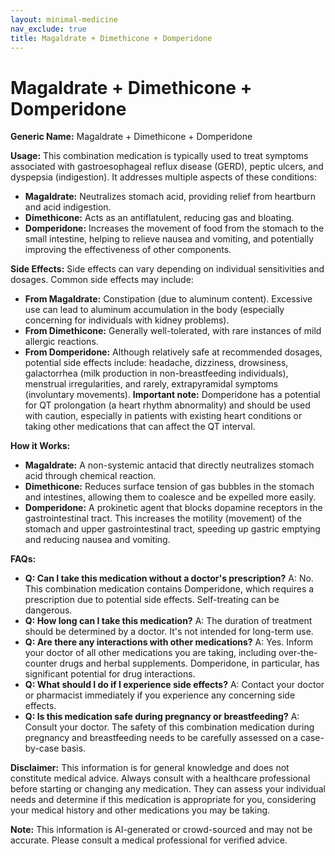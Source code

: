 ```yaml
---
layout: minimal-medicine
nav_exclude: true
title: Magaldrate + Dimethicone + Domperidone
---
```


# Magaldrate + Dimethicone + Domperidone

**Generic Name:** Magaldrate + Dimethicone + Domperidone

**Usage:** This combination medication is typically used to treat symptoms associated with gastroesophageal reflux disease (GERD), peptic ulcers, and dyspepsia (indigestion).  It addresses multiple aspects of these conditions:

* **Magaldrate:** Neutralizes stomach acid, providing relief from heartburn and acid indigestion.
* **Dimethicone:** Acts as an antiflatulent, reducing gas and bloating.
* **Domperidone:**  Increases the movement of food from the stomach to the small intestine, helping to relieve nausea and vomiting, and potentially improving the effectiveness of other components.


**Side Effects:**  Side effects can vary depending on individual sensitivities and dosages.  Common side effects may include:

* **From Magaldrate:** Constipation (due to aluminum content).  Excessive use can lead to aluminum accumulation in the body (especially concerning for individuals with kidney problems).
* **From Dimethicone:** Generally well-tolerated, with rare instances of mild allergic reactions.
* **From Domperidone:**  Although relatively safe at recommended dosages, potential side effects include: headache, dizziness, drowsiness, galactorrhea (milk production in non-breastfeeding individuals), menstrual irregularities, and rarely, extrapyramidal symptoms (involuntary movements).  **Important note:** Domperidone has a potential for QT prolongation (a heart rhythm abnormality) and should be used with caution, especially in patients with existing heart conditions or taking other medications that can affect the QT interval.


**How it Works:**

* **Magaldrate:**  A non-systemic antacid that directly neutralizes stomach acid through chemical reaction.
* **Dimethicone:**  Reduces surface tension of gas bubbles in the stomach and intestines, allowing them to coalesce and be expelled more easily.
* **Domperidone:** A prokinetic agent that blocks dopamine receptors in the gastrointestinal tract. This increases the motility (movement) of the stomach and upper gastrointestinal tract, speeding up gastric emptying and reducing nausea and vomiting.


**FAQs:**

* **Q: Can I take this medication without a doctor's prescription?** A: No. This combination medication contains Domperidone, which requires a prescription due to potential side effects.  Self-treating can be dangerous.
* **Q: How long can I take this medication?** A:  The duration of treatment should be determined by a doctor.  It's not intended for long-term use.
* **Q: Are there any interactions with other medications?** A: Yes.  Inform your doctor of all other medications you are taking, including over-the-counter drugs and herbal supplements. Domperidone, in particular, has significant potential for drug interactions.
* **Q:  What should I do if I experience side effects?** A:  Contact your doctor or pharmacist immediately if you experience any concerning side effects.
* **Q: Is this medication safe during pregnancy or breastfeeding?** A: Consult your doctor. The safety of this combination medication during pregnancy and breastfeeding needs to be carefully assessed on a case-by-case basis.


**Disclaimer:** This information is for general knowledge and does not constitute medical advice.  Always consult with a healthcare professional before starting or changing any medication.  They can assess your individual needs and determine if this medication is appropriate for you, considering your medical history and other medications you may be taking.


**Note:** This information is AI-generated or crowd-sourced and may not be accurate. Please consult a medical professional for verified advice.